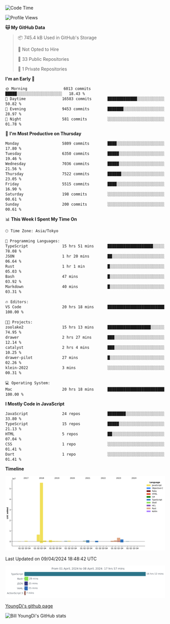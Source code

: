 <!--START_SECTION:waka-->
![Code Time](http://img.shields.io/badge/Code%20Time-576%20hrs%2056%20mins-blue)

![Profile Views](http://img.shields.io/badge/Profile%20Views-1-blue)

**🐱 My GitHub Data** 

> 📦 745.4 kB Used in GitHub's Storage 
 > 
> 🚫 Not Opted to Hire
 > 
> 📜 33 Public Repositories 
 > 
> 🔑 1 Private Repositories 
 > 
**I'm an Early 🐤** 

```text
🌞 Morning                6013 commits        █████░░░░░░░░░░░░░░░░░░░░   18.43 % 
🌆 Daytime                16583 commits       █████████████░░░░░░░░░░░░   50.82 % 
🌃 Evening                9453 commits        ███████░░░░░░░░░░░░░░░░░░   28.97 % 
🌙 Night                  581 commits         ░░░░░░░░░░░░░░░░░░░░░░░░░   01.78 % 
```
📅 **I'm Most Productive on Thursday** 

```text
Monday                   5809 commits        ████░░░░░░░░░░░░░░░░░░░░░   17.80 % 
Tuesday                  6350 commits        █████░░░░░░░░░░░░░░░░░░░░   19.46 % 
Wednesday                7036 commits        █████░░░░░░░░░░░░░░░░░░░░   21.56 % 
Thursday                 7522 commits        ██████░░░░░░░░░░░░░░░░░░░   23.05 % 
Friday                   5515 commits        ████░░░░░░░░░░░░░░░░░░░░░   16.90 % 
Saturday                 198 commits         ░░░░░░░░░░░░░░░░░░░░░░░░░   00.61 % 
Sunday                   200 commits         ░░░░░░░░░░░░░░░░░░░░░░░░░   00.61 % 
```


📊 **This Week I Spent My Time On** 

```text
🕑︎ Time Zone: Asia/Tokyo

💬 Programming Languages: 
TypeScript               15 hrs 51 mins      ████████████████████░░░░░   78.08 % 
JSON                     1 hr 20 mins        ██░░░░░░░░░░░░░░░░░░░░░░░   06.64 % 
Rust                     1 hr 1 min          █░░░░░░░░░░░░░░░░░░░░░░░░   05.03 % 
Bash                     47 mins             █░░░░░░░░░░░░░░░░░░░░░░░░   03.92 % 
Markdown                 40 mins             █░░░░░░░░░░░░░░░░░░░░░░░░   03.31 % 

🔥 Editors: 
VS Code                  20 hrs 18 mins      █████████████████████████   100.00 % 

🐱‍💻 Projects: 
zoolake2                 15 hrs 13 mins      ███████████████████░░░░░░   74.95 % 
drawer                   2 hrs 27 mins       ███░░░░░░░░░░░░░░░░░░░░░░   12.14 % 
catalyst                 2 hrs 4 mins        ███░░░░░░░░░░░░░░░░░░░░░░   10.25 % 
drawer-pilot             27 mins             █░░░░░░░░░░░░░░░░░░░░░░░░   02.26 % 
klein-2022               3 mins              ░░░░░░░░░░░░░░░░░░░░░░░░░   00.31 % 

💻 Operating System: 
Mac                      20 hrs 18 mins      █████████████████████████   100.00 % 
```

**I Mostly Code in JavaScript** 

```text
JavaScript               24 repos            ████████░░░░░░░░░░░░░░░░░   33.80 % 
TypeScript               15 repos            █████░░░░░░░░░░░░░░░░░░░░   21.13 % 
HTML                     5 repos             ██░░░░░░░░░░░░░░░░░░░░░░░   07.04 % 
CSS                      1 repo              ░░░░░░░░░░░░░░░░░░░░░░░░░   01.41 % 
Dart                     1 repo              ░░░░░░░░░░░░░░░░░░░░░░░░░   01.41 % 
```



**Timeline**

![Lines of Code chart](https://raw.githubusercontent.com/Youngdi/Youngdi/master/assets/bar_graph.png)


 Last Updated on 09/04/2024 18:48:42 UTC
<!--END_SECTION:waka-->

![wakatime](./images/stat.svg)

[YoungDi's github page](https://youngdi.github.io)

![Bill YoungDi's GitHub stats](https://github-readme-stats.vercel.app/api?username=youngdi&count_private=true&show_icons=true)
